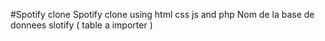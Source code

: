 #Spotify clone
 Spotify clone using html css js and php 
Nom de la base de donnees slotify ( table a importer )
